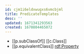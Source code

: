 ```yaml
---
id: cjm1i6eldxwugxs6vmcbjml
title: PredicateTemplates
desc: ''
updated: 1671341293563
created: 1670804465072
---
```


- [[p.subClassOf]] [[c.Class]] 
- [[p.equivalentClass]] [rdf:Property](http://www.w3.org/1999/02/22-rdf-syntax-ns#Property)

